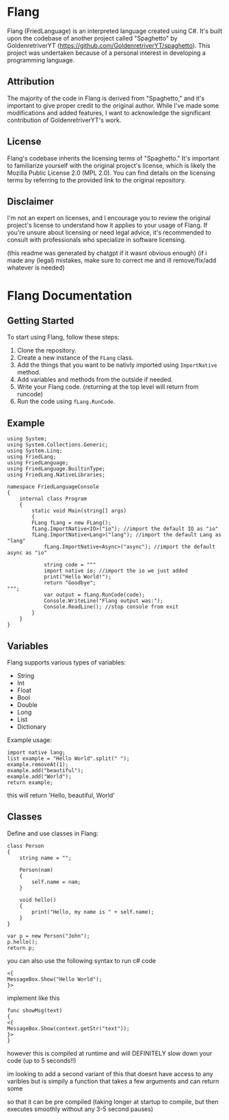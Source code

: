 # Flang
Flang (FriedLanguage) is an interpreted language created using C#. It's built upon the codebase of another project called "Spaghetto" by GoldenretriverYT (https://github.com/GoldenretriverYT/spaghetto). This project was undertaken because of a personal interest in developing a programming language. 

## Attribution
The majority of the code in Flang is derived from "Spaghetto," and it's important to give proper credit to the original author. While I've made some modifications and added features, I want to acknowledge the significant contribution of GoldenretriverYT's work.

## License
Flang's codebase inherits the licensing terms of "Spaghetto." It's important to familiarize yourself with the original project's license, which is likely the Mozilla Public License 2.0 (MPL 2.0). You can find details on the licensing terms by referring to the provided link to the original repository.

## Disclaimer
I'm not an expert on licenses, and I encourage you to review the original project's license to understand how it applies to your usage of Flang. If you're unsure about licensing or need legal advice, it's recommended to consult with professionals who specialize in software licensing.

(this readme was generated by chatgpt if it wasnt obvious enough)
(if i made any (legal) mistakes, make sure to correct me and ill remove/fix/add whatever is needed)


# Flang Documentation

## Getting Started

To start using Flang, follow these steps:

1. Clone the repository.
2. Create a new instance of the `FLang` class.
3. Add the things that you want to be nativly imported using `ImportNative` method.
4. Add variables and methods from the outside if needed.
5. Write your Flang code. (returning at the top level will return from runcode)
6. Run the code using `fLang.RunCode`.

## Example
```
using System;
using System.Collections.Generic;
using System.Linq;
using FriedLang;
using FriedLanguage;
using FriedLanguage.BuiltinType;
using FriedLang.NativeLibraries;

namespace FriedLanguageConsole
{
    internal class Program
    {
        static void Main(string[] args)
        {
	    FLang fLang = new FLang();
	    fLang.ImportNative<IO>("io"); //import the default IO as "io"
	    fLang.ImportNative<Lang>("lang"); //import the default Lang as "lang"
            fLang.ImportNative<Async>("async"); //import the default async as "io"

            string code = """
            import native io; //import the io we just added
            print("Hello World!");
            return "Goodbye";
""";
            var output = fLang.RunCode(code);
            Console.WriteLine("Flang output was:");
            Console.ReadLine(); //stop console from exit
        }
    }
}
```

## Variables

Flang supports various types of variables:

- String
- Int
- Float
- Bool
- Double
- Long
- List
- Dictionary

Example usage:

```flang
import native lang;
list example = "Hello World".split(" ");
example.removeAt(1);
example.add("beautiful");
example.add("World");
return example;
```
this will return 'Hello, beautiful, World'
## Classes
Define and use classes in Flang:

```
class Person
{
    string name = "";

    Person(nam)
    {
        self.name = nam;
    }

    void hello()
    {
        print("Hello, my name is " + self.name);
    }
}

var p = new Person("John");
p.hello();
return p;
```

you can also use the following syntax to run c# code 
```
<{
MessageBox.Show("Hello World");
}>
```

implement like this
```
func showMsg(text)
{
<{
MessageBox.Show(context.getStr("text"));
}>
}
```

however this is compiled at runtime and will DEFINITELY slow down your code (up to 5 seconds!!)

im looking to add a second variant of this that doesnt have access to any varibles but is simpily a function that takes a few arguments and can return some

so that it can be pre compiled
(taking longer at startup to compile, but then executes smoothly without any 3-5 second pauses)
